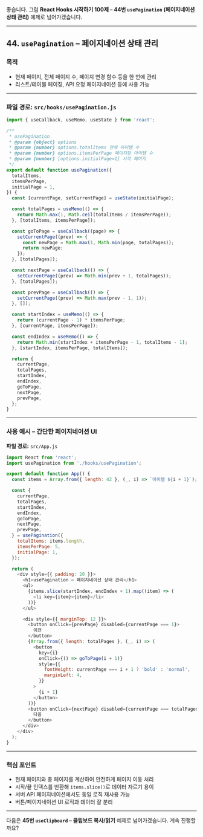 좋습니다.
그럼 **React Hooks 시작하기 100제 – 44번 `usePagination` (페이지네이션 상태 관리)** 예제로 넘어가겠습니다.

---

## 44. `usePagination` – 페이지네이션 상태 관리

### 목적

* 현재 페이지, 전체 페이지 수, 페이지 변경 함수 등을 한 번에 관리
* 리스트/테이블 페이징, API 요청 페이지네이션 등에 사용 가능

---

### 파일 경로: `src/hooks/usePagination.js`

```javascript
import { useCallback, useMemo, useState } from 'react';

/**
 * usePagination
 * @param {object} options
 * @param {number} options.totalItems 전체 아이템 수
 * @param {number} options.itemsPerPage 페이지당 아이템 수
 * @param {number} [options.initialPage=1] 시작 페이지
 */
export default function usePagination({
  totalItems,
  itemsPerPage,
  initialPage = 1,
}) {
  const [currentPage, setCurrentPage] = useState(initialPage);

  const totalPages = useMemo(() => {
    return Math.max(1, Math.ceil(totalItems / itemsPerPage));
  }, [totalItems, itemsPerPage]);

  const goToPage = useCallback((page) => {
    setCurrentPage((prev) => {
      const newPage = Math.max(1, Math.min(page, totalPages));
      return newPage;
    });
  }, [totalPages]);

  const nextPage = useCallback(() => {
    setCurrentPage((prev) => Math.min(prev + 1, totalPages));
  }, [totalPages]);

  const prevPage = useCallback(() => {
    setCurrentPage((prev) => Math.max(prev - 1, 1));
  }, []);

  const startIndex = useMemo(() => {
    return (currentPage - 1) * itemsPerPage;
  }, [currentPage, itemsPerPage]);

  const endIndex = useMemo(() => {
    return Math.min(startIndex + itemsPerPage - 1, totalItems - 1);
  }, [startIndex, itemsPerPage, totalItems]);

  return {
    currentPage,
    totalPages,
    startIndex,
    endIndex,
    goToPage,
    nextPage,
    prevPage,
  };
}
```

---

### 사용 예시 – 간단한 페이지네이션 UI

**파일 경로:** `src/App.js`

```javascript
import React from 'react';
import usePagination from './hooks/usePagination';

export default function App() {
  const items = Array.from({ length: 42 }, (_, i) => `아이템 ${i + 1}`);

  const {
    currentPage,
    totalPages,
    startIndex,
    endIndex,
    goToPage,
    nextPage,
    prevPage,
  } = usePagination({
    totalItems: items.length,
    itemsPerPage: 5,
    initialPage: 1,
  });

  return (
    <div style={{ padding: 20 }}>
      <h1>usePagination – 페이지네이션 상태 관리</h1>
      <ul>
        {items.slice(startIndex, endIndex + 1).map((item) => (
          <li key={item}>{item}</li>
        ))}
      </ul>

      <div style={{ marginTop: 12 }}>
        <button onClick={prevPage} disabled={currentPage === 1}>
          이전
        </button>
        {Array.from({ length: totalPages }, (_, i) => (
          <button
            key={i}
            onClick={() => goToPage(i + 1)}
            style={{
              fontWeight: currentPage === i + 1 ? 'bold' : 'normal',
              marginLeft: 4,
            }}
          >
            {i + 1}
          </button>
        ))}
        <button onClick={nextPage} disabled={currentPage === totalPages}>
          다음
        </button>
      </div>
    </div>
  );
}
```

---

### 핵심 포인트

* 현재 페이지와 총 페이지를 계산하여 안전하게 페이지 이동 처리
* 시작/끝 인덱스를 반환해 `items.slice()`로 데이터 자르기 용이
* 서버 API 페이지네이션에서도 동일 로직 재사용 가능
* 버튼/페이지네이션 UI 로직과 데이터 잘 분리

---

다음은 **45번 `useClipboard` – 클립보드 복사/읽기** 예제로 넘어가겠습니다. 계속 진행할까요?
